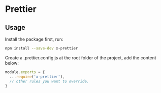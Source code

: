 # Prettier

## Usage

Install the package first, run:

```bash
npm install --save-dev x-prettier
```

Create a .prettier.config.js at the root folder of the project, add the content below:

```js
module.exports = {
  ...require('x-prettier'),
  // other rules you want to override.
}
```
